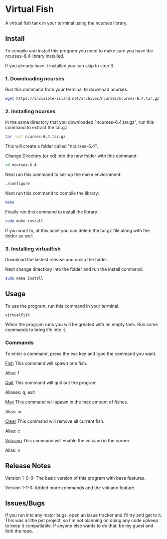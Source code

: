 # Virtual Fish
A virtual fish tank in your terminal using the ncurses library.

## Install
To compile and install this program you need to make sure you have the ncurses-6.4 library installed.

If you already have it installed you can skip to step 3.

### 1. Downloading ncurses
Run this command from your terminal to download ncurses.
```bash
wget https://invisible-island.net/archives/ncurses/ncurses-6.4.tar.gz
```

### 2. Installing ncurses
In the same directory that you downloaded "ncurses-6.4.tar.gz", run this command to extract the tar.gz
```bash
tar -xzf ncurses-6.4.tar.gz
```
This will create a folder called "ncurses-6.4".

Change Directory (or cd) into the new folder with this command:
```bash
cd ncurses-6.4
```

Next run this command to set-up the make enviornment:
```bash
./configure
```

Next run this command to compile the library:
```bash
make
```

Finally run this command to install the library:
```bash
sudo make install
```

If you want to, at this point you can delete the tar.gz file along with the folder as well.

### 3. Installing virtualfish
Download the lastest release and unzip the folder.

Next change directiory into the folder and run the install command:
```bash
sudo make install
```

## Usage
To use the program, run this command in your terminal.
```bash
virtualfish
```

When the program runs you will be greated with an empty tank. Run some commands to bring life into it.

### Commands
To enter a command, press the esc key and type the command you want.

<u>Fish</u>
This command will spawn one fish.

Alias: f

<u>Quit</u>
This command will quit out the program

Aliases: q, exit

<u>Max</u>
This command will spawn in the max amount of fishes.

Alias: m

<u>Clear</u>
This command will remove all current fish.

Alias: c

<u>Volcano</u>
This command will enable the volcano in the corner.

Alias: v

## Release Notes
Version 1-0-0:
The basic version of this program with base features.

Version 1-1-0:
Added more commands and the volcano feature.

## Issues/Bugs
If you run into any major bugs, open an issue tracker and I'll try and get to it.
This was a little pet project, so I'm not planning on doing any code upkeep to keep it compatiable.
If anyone else wants to do that, be my guest and fork the repo.
